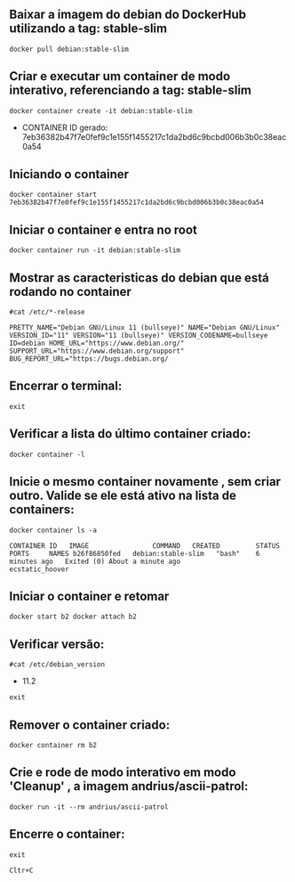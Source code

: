 ## Baixar a imagem do debian do DockerHub utilizando a tag: stable-slim

`docker pull debian:stable-slim`

 ## Criar e executar um container de modo interativo, referenciando a tag: stable-slim

`docker container create -it debian:stable-slim`

  - CONTAINER ID gerado: 7eb36382b47f7e0fef9c1e155f1455217c1da2bd6c9bcbd006b3b0c38eac0a54

## Iniciando o container 

`docker container start 7eb36382b47f7e0fef9c1e155f1455217c1da2bd6c9bcbd006b3b0c38eac0a54`

## Iniciar o container e entra no root
 
 `docker container run -it debian:stable-slim`
 
## Mostrar as caracteristicas do debian que está rodando no container
 
 `#cat /etc/*-release`
 
`PRETTY_NAME="Debian GNU/Linux 11 (bullseye)"
NAME="Debian GNU/Linux"
VERSION_ID="11"
VERSION="11 (bullseye)"
VERSION_CODENAME=bullseye
ID=debian
HOME_URL="https://www.debian.org/"
SUPPORT_URL="https://www.debian.org/support"
BUG_REPORT_URL="https://bugs.debian.org/`

## Encerrar o terminal: 

`exit`

## Verificar a lista do último container criado:

`docker container -l` 

## Inicie o mesmo container novamente , sem criar outro. Valide se ele está ativo na lista de containers:

`docker container ls -a`

`CONTAINER ID   IMAGE                COMMAND   CREATED         STATUS                          PORTS     NAMES
b26f86850fed   debian:stable-slim   "bash"    6 minutes ago   Exited (0) About a minute ago             ecstatic_hoover`

## Iniciar o container e retomar

`docker start b2
docker attach b2`

## Verificar versão: 

`#cat /etc/debian_version`

- 11.2

`exit`

## Remover o container criado:

`docker container rm b2`

## Crie e rode de modo interativo em modo 'Cleanup' , a imagem andrius/ascii-patrol:

`docker run -it --rm andrius/ascii-patrol`

## Encerre o container:

`exit`

`Cltr+C`


